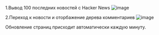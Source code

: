 1.Вывод 100 последних новостей с Hacker News
![image](https://user-images.githubusercontent.com/65078710/195780823-97ae33fb-f502-4c36-8da3-0f0b805cdce0.png)


2.Переход к новости и оторбажение дерева комментариев
![image](https://user-images.githubusercontent.com/65078710/195781132-2a04fbb5-16f8-4ac9-9aac-d14856406d9e.png)

Обновление страниц присходит автоматически каждую минуту.
